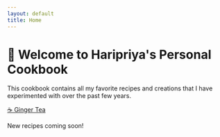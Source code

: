 ```yaml
---
layout: default
title: Home
---
```


# 🍲 Welcome to Haripriya's Personal Cookbook

This cookbook contains all my favorite recipes and creations that I have experimented with over the past few years.

 [☕ Ginger Tea](Beverages/ginger-tea)

New recipes coming soon!
